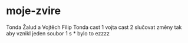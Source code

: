 # moje-zvire
Tonda Žalud a Vojtěch Filip
Tonda cast 1 vojta cast 2
slučovat změny tak aby vznikl jeden soubor
1 s * bylo to ezzzz
